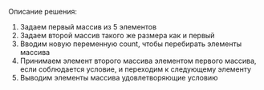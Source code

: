 Описание решения:
1. Задаем первый массив из 5 элементов 
2. Задаем второй массив такого же размера как и первый
3. Вводим новую переменную count, чтобы перебирать элементы массива
4. Принимаем элемент второго массива элементом первого массива, если соблюдается условие, и переходим к следующему элементу
5. Выводим элементы массива удовлетворяющие условию